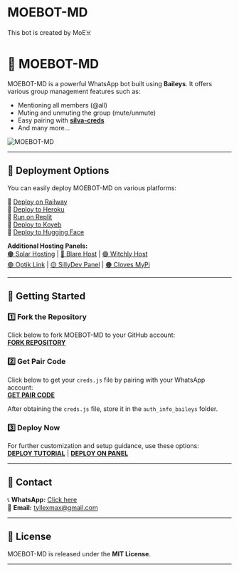 # MOEBOT-MD
This bot is created by MoE☠️


# 🤖 MOEBOT-MD

MOEBOT-MD is a powerful WhatsApp bot built using **Baileys**. It offers various group management features such as:
- Mentioning all members (@all)
- Muting and unmuting the group (mute/unmute)
- Easy pairing with **[silva-creds](https://silva-creds.onrender.com/pair)**
- And many more...

![MOEBOT-MD](https://pixeldrain.com/u/qMhWCoDu)

---

## 🚀 Deployment Options

You can easily deploy MOEBOT-MD on various platforms:

🔹 [Deploy on Railway](#)  
🔹 [Deploy to Heroku](#)  
🔹 [Run on Replit](#)  
🔹 [Deploy to Koyeb](#)  
🔹 [Deploy to Hugging Face](#)  

**Additional Hosting Panels:**  
[🟠 Solar Hosting](#) | [🔵 Blare Host](#) | [🟣 Witchly Host](#)  
[🟢 Optik Link](#) | [🟡 SillyDev Panel](#) | [🟠 Cloves MyPi](#)  

---

## 📌 Getting Started

### 1️⃣ Fork the Repository  
Click below to fork MOEBOT-MD to your GitHub account:  
**[FORK REPOSITORY](#)**

### 2️⃣ Get Pair Code  
Click below to get your `creds.js` file by pairing with your WhatsApp account:  
**[GET PAIR CODE](https://silva-creds.onrender.com/pair)**

After obtaining the `creds.js` file, store it in the `auth_info_baileys` folder.

### 3️⃣ Deploy Now  
For further customization and setup guidance, use these options:  
**[DEPLOY TUTORIAL](#)** | **[DEPLOY ON PANEL](#)**

---

## 💬 Contact

📞 **WhatsApp:** [Click here](https://wa.me/message/HEYNTN2KD6K7O1)  
📧 **Email:** [tyllexmax@gmail.com](mailto:tyllexmax@gmail.com)  

---

## 📜 License

MOEBOT-MD is released under the **MIT License**.

---
